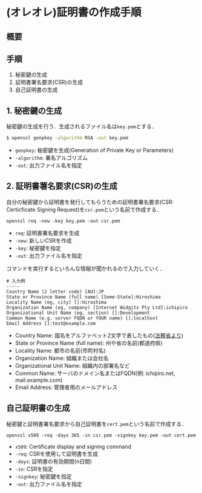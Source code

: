 # (オレオレ)証明書の作成手順

## 概要


## 手順

1. 秘密鍵の生成
2. 証明書署名要求(CSR)の生成
3. 自己証明書の生成

## 1. 秘密鍵の生成

秘密鍵の生成を行う．生成されるファイル名は`key.pem`とする．

```bash
$ openssl genpkey -algorithm RSA -out key.pem
```

- `genpkey`: 秘密鍵を生成(Generation of Private Key or Parameters)
- `-algorithm`: 署名アルゴリズム
- `-out`: 出力ファイル名を指定

## 2. 証明書署名要求(CSR)の生成

自分の秘密鍵から証明書を発行してもらうための証明書署名要求(CSR: Certicficate Signing Request)を`csr.pem`という名前で作成する．

```
openssl req -new -key key.pem -out csr.pem
```

- `req`: 証明書署名要求を生成
- `-new`: 新しいCSRを作成
- `-key`: 秘密鍵を指定
- `-out`: 出力ファイル名を指定

コマンドを実行するといろんな情報が聞かれるので入力していく．
```
# 入力例
-----
Country Name (2 letter code) [AU]:JP
State or Province Name (full name) [Some-State]:Hiroshima
Locality Name (eg, city) []:Hiroshima
Organization Name (eg, company) [Internet Widgits Pty Ltd]:ichipiro
Organizational Unit Name (eg, section) []:Development
Common Name (e.g. server FQDN or YOUR name) []:localhost
Email Address []:test@example.com
```

- Country Name: 国名をアルファベット2文字で表したもの([法務省より](https://www.moj.go.jp/MINJI/common_igonsyo/pdf/001321964.pdf))
- State or Province Name (full name): 州や省の名前(都道府県)
- Locality Name: 都市の名前(市町村名)
- Organization Name: 組織または会社名
- Organizational Unit Name: 組織内の部署名など
- Common Name: サーバのドメイン名またはFQDN(例: ichipiro.net, mail.example.com)
- Email Address: 管理者用のメールアドレス

## 自己証明書の生成

秘密鍵と証明書署名要求から自己証明書を`cert.pem`という名前で作成する．

```
openssl x509 -req -days 365 -in csr.pem -signkey key.pem -out cert.pem
```

- `x509`: Certificate display and signing command
- `-req`: CSRを使用して証明書を生成
- `-days`: 証明書の有効期間(n日間)
- `-in`: CSRを指定
- `-signkey`: 秘密鍵を指定
- `-out`: 出力ファイル名を指定
